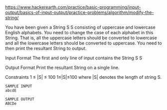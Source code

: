https://www.hackerearth.com/practice/basic-programming/input-output/basics-of-input-output/practice-problems/algorithm/modify-the-string/

You have been given a String 
S
S consisting of uppercase and lowercase English alphabets. You need to change the case of each alphabet in this String. That is, all the uppercase letters should be converted to lowercase and all the lowercase letters should be converted to uppercase. You need to then print the resultant String to output.

Input Format
The first and only line of input contains the String 
S
S

Output Format
Print the resultant String on a single line.

Constraints
 1 ≤ |S| ≤ 100
1≤|S|≤100 where |S| denotes the length of string S.
```
SAMPLE INPUT 
abcdE

SAMPLE OUTPUT 
ABCDe
```
